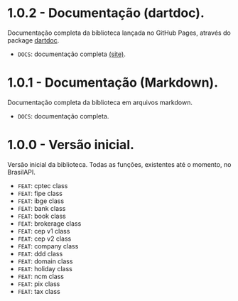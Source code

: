 # 1.0.2 - Documentação (dartdoc).

Documentação completa da biblioteca lançada no GitHub Pages, através do package [dartdoc](https://pub.dev/packages/dartdoc).

- `DOCS`: documentação completa [(site)](www.pedrohaveloso.site/br_api_dart).

# 1.0.1 - Documentação (Markdown).

Documentação completa da biblioteca em arquivos markdown.

- `DOCS`: documentação completa.

# 1.0.0 - Versão inicial.

Versão inicial da biblioteca. Todas as funções, existentes até o momento, no BrasilAPI.

- `FEAT`: cptec class
- `FEAT`: fipe class
- `FEAT`: ibge class
- `FEAT`: bank class
- `FEAT`: book class
- `FEAT`: brokerage class
- `FEAT`: cep v1 class
- `FEAT`: cep v2 class
- `FEAT`: company class
- `FEAT`: ddd class
- `FEAT`: domain class
- `FEAT`: holiday class
- `FEAT`: ncm class
- `FEAT`: pix class
- `FEAT`: tax class